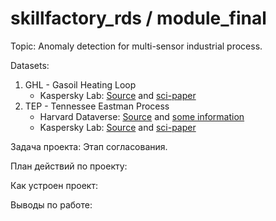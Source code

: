 # skillfactory_rds / module_final

Topic: Anomaly detection for multi-sensor industrial process.

Datasets:
1. GHL - Gasoil Heating Loop
	- Kaspersky Lab: [Source](https://kas.pr/ics-research/dataset_ghl_1) and [sci-paper](https://arxiv.org/abs/1612.06676)
2. TEP - Tennessee Eastman Process
	- Harvard Dataverse: [Source](https://doi.org/10.7910/DVN/6C3JR1) and [some information](https://depts.washington.edu/control/LARRY/TE/download.html)
	- Kaspersky Lab: [Source](https://kas.pr/ics-research/dataset_tep_59) and [sci-paper](https://arxiv.org/abs/1709.02232)

Задача проекта: Этап согласования.

План действий по проекту:

Как устроен проект:

Выводы по работе:
